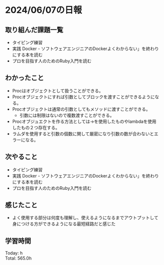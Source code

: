 # 2024/06/07の日報
## 取り組んだ課題一覧
* タイピング練習
*  実践 Docker - ソフトウェアエンジニアのDockerよくわからない」を終わりにする本を読む
*  プロを目指す人のためのRuby入門を読む
## わかったこと
* Procはオブジェクトとして扱うことができる。
* Procオブジェクトにすれば引数としてブロックを渡すことができるようになる。
* Procオブジェクトは通常の引数としてもメソッドに渡すことができる。
  *  引数には制限はないので複数渡すことができる。
*  Procオブジュエクトを作る方法としては->を使用したものやlambdaを使用したもの２つ存在する。
*  ラムダを使用すると引数の個数に関して厳密になり引数の数が合わないとエラーになる。   
## 次やること
* タイピング練習
*  実践 Docker - ソフトウェアエンジニアのDockerよくわからない」を終わりにする本を読む
* プロを目指す人のためのRuby入門を読む
## 感じたこと
* よく使用する部分は何度も理解し、使えるようになるまでアウトプットして身につける方ができるようになる最短経路だと感じた
## 学習時間
Today: h<br>
Total: 565.0h
